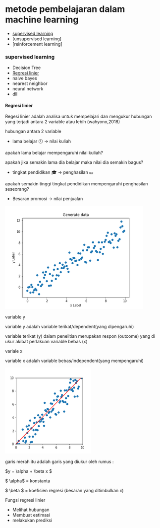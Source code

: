 # metode pembelajaran dalam machine learning

- [supervised learning](#supervised-learning)
- [unsupervised learning]
- [reinforcement learning]


### supervised learning
- Decision Tree
- [Regresi linier](#Regresi-linier)
- naive bayes
- nearest neighbor
- neural network
- dll

#### Regresi linier

Regesi linier adalah analisa untuk mempelajari dan mengukur hubungan yang terjadi antara 2 variable atau lebih (wahyono,2018)

hubungan antara 2 variable

- lama belajar :clock10: -> nilai kuliah 

apakah lama belajar mempengaruhi nilai kuliah?

apakah jika semakin lama dia belajar maka nilai dia semakin bagus?

- tingkat pendidikan :mortar_board: -> penghasilan :dollar:

apakah semakin tinggi tingkat pendidikan mempengaruhi penghasilan seseorang?

- Besaran promosi -> nilai penjualan

![regresi](img/regresi.png)

variable y 

variable y adalah variable terikat/dependent(yang dipengaruhi)

variable terikat (y) dalam penelitian merupakan respon (outcome) yang di ukur akibat perlakuan variable bebas (x)

variale x

variable x adalah variable bebas/independent(yang mempengaruhi)

![regresi](img/line.png)

garis merah itu adalah garis yang diukur oleh rumus :

$y = \alpha + \beta x $

$ \alpha$ = konstanta 

$ \beta $ = koefisien regresi (besaran yang ditimbulkan $x$)

Fungsi regresi linier
- Melihat hubungan
- Membuat estimasi
- melakukan prediksi